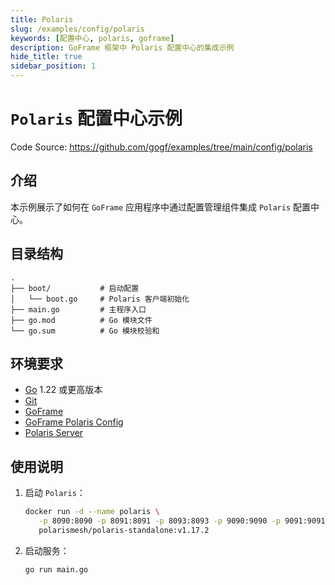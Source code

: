 ```yaml
---
title: Polaris
slug: /examples/config/polaris
keywords: [配置中心, polaris, goframe]
description: GoFrame 框架中 Polaris 配置中心的集成示例
hide_title: true
sidebar_position: 1
---
```


# `Polaris` 配置中心示例

Code Source: https://github.com/gogf/examples/tree/main/config/polaris


## 介绍

本示例展示了如何在 `GoFrame` 应用程序中通过配置管理组件集成 `Polaris` 配置中心。

## 目录结构

```text
.
├── boot/           # 启动配置
│   └── boot.go     # Polaris 客户端初始化
├── main.go         # 主程序入口
├── go.mod          # Go 模块文件
└── go.sum          # Go 模块校验和
```

## 环境要求

- [Go](https://golang.org/dl/) 1.22 或更高版本
- [Git](https://git-scm.com/downloads)
- [GoFrame](https://goframe.org)
- [GoFrame Polaris Config](https://github.com/gogf/gf/tree/master/contrib/config/polaris)
- [Polaris Server](https://polarismesh.cn/)

## 使用说明

1. 启动 `Polaris`：
   ```bash
   docker run -d --name polaris \
      -p 8090:8090 -p 8091:8091 -p 8093:8093 -p 9090:9090 -p 9091:9091 \
      polarismesh/polaris-standalone:v1.17.2
   ```

2. 启动服务：
   ```bash
   go run main.go
   ```
